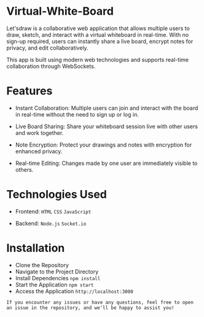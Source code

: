 # Virtual-White-Board

Let'sdraw is a collaborative web application that allows multiple users to draw, sketch, and interact with a virtual whiteboard in real-time. With no sign-up required, users can instantly share a live board, encrypt notes for privacy, and edit collaboratively.

This app is built using modern web technologies and supports real-time collaboration through WebSockets.

# Features
- Instant Collaboration: Multiple users can join and interact with the board in real-time without the need to sign up or log in.

- Live Board Sharing: Share your whiteboard session live with other users and work together.

- Note Encryption: Protect your drawings and notes with encryption for enhanced privacy.

- Real-time Editing: Changes made by one user are immediately visible to others.

# Technologies Used
- Frontend:
  `HTML` `CSS` `JavaScript`

- Backend:
  `Node.js` `Socket.io`

# Installation
  - Clone the Repository
  - Navigate to the Project Directory
  - Install Dependencies `npm install`
  - Start the Application `npm start`
  - Access the Application `http://localhost:3000`


`If you encounter any issues or have any questions, feel free to open an issue in the repository, and we'll be happy to assist you!`

